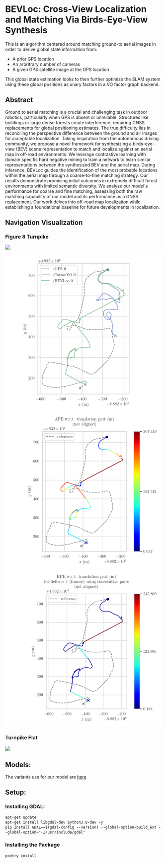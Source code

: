 # BEVLoc: Cross-View Localization and Matching Via Birds-Eye-View Synthesis
This is an algorithm centered around matching ground-to aerial images in order to derive global state information from:
* A prior GPS location
* An arbritrary number of cameras
* A given GPS satellite image at the GPS location

This global state estimation looks to then further optimize the SLAM system using these global positions as unary factors in a VO factor graph backend.

## Abstract
Ground to aerial matching is a crucial and challenging task in outdoor robotics, particularly when GPS is absent or unreliable. Structures like buildings or large dense forests create interference, requiring GNSS replacements for global positioning estimates. The true difficulty lies in reconciling the perspective difference between the ground and air images for acceptable localization. Taking inspiration from the autonomous driving community, we propose a novel framework for synthesizing a birds-eye-view (BEV) scene representation to match and localize against an aerial map in off-road environments. We leverage contrastive learning with domain specific hard negative mining to train a network to learn similar representations between the synthesized BEV and the aerial map. During inference, BEVLoc guides the identification of the most probable locations within the aerial map through a coarse-to-fine matching strategy. Our results demonstrate promising initial outcomes in extremely difficult forest environments with limited semantic diversity. We analyze our model's performance for coarse and fine matching, assessing both the raw matching capability of our model and its performance as a GNSS replacement. Our work delves into off-road map localization while establishing a foundational baseline for future developments in localization.


## Navigation Visualization

### Figure 8 Turnpike
![](https://drive.google.com/uc?id=1JyENyMyY2wgqGUpTXiCP_K_jFwTJrRjb)

![](plots/TrajPlot.png)
![](plots/APEPlot.png)
![](plots/RPEPlot.png)

### Turnpike Flat
![](https://drive.google.com/uc?id=16Jj_pC3FwbueK5N4pqSPA5vaeLIceVEQ)


## Models:
The variants use for our model are [here](https://drive.google.com/drive/folders/1kO5l0wqgZIxC5nwFHFdTMuvFa7GUTX5v?usp=drive_link)


## Setup:
### Installing GDAL:
```
apt-get update
apt-get install libgdal-dev python3.8-dev -y
pip install GDAL==$(gdal-config --version) --global-option=build_ext --global-option="-I/usr/include/gdal" 
```

### Installing the Package
```
poetry install
```


